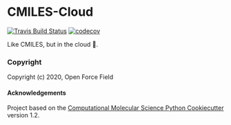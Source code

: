 CMILES-Cloud
==============================
[//]: # (Badges)
[![Travis Build Status](https://travis-ci.com/REPLACE_WITH_OWNER_ACCOUNT/CMILES-Cloud.svg?branch=master)](https://travis-ci.com/REPLACE_WITH_OWNER_ACCOUNT/CMILES-Cloud)
[![codecov](https://codecov.io/gh/REPLACE_WITH_OWNER_ACCOUNT/CMILES-Cloud/branch/master/graph/badge.svg)](https://codecov.io/gh/REPLACE_WITH_OWNER_ACCOUNT/CMILES-Cloud/branch/master)

Like CMILES, but in the cloud :rocket:.

### Copyright

Copyright (c) 2020, Open Force Field


#### Acknowledgements
 
Project based on the 
[Computational Molecular Science Python Cookiecutter](https://github.com/molssi/cookiecutter-cms) version 1.2.
